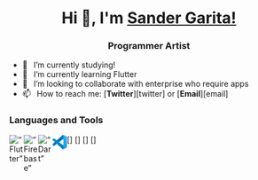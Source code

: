<h1 align="center"> Hi 👋, I'm <a href="https://sandergarita.infy.club">Sander Garita!</a></h1>
<h3 align="center">Programmer Artist</h3>

- 🔭 &ensp;I’m currently studying!
- 🌱 &ensp;I’m currently learning Flutter 
- 👯 &ensp;I’m looking to collaborate with enterprise who require apps
- 📫 &ensp;How to reach me: [**Twitter**][twitter] or [**Email**][email]

### Languages and Tools
[<img align="left" alt=“Flutter” width="26px" src="https://www.vectorlogo.zone/logos/flutterio/flutterio-icon.svg" />]
[<img align="left" alt=“Firebase” width="26px" src="https://www.vectorlogo.zone/logos/firebase/firebase-icon.svg" />]
[<img align="left" alt=“Dart” width="26px" src="https://www.vectorlogo.zone/logos/dartlang/dartlang-icon.svg" />]
[<img align="left" alt=“Github” width="26px" src="https://raw.githubusercontent.com/github/explore/80688e429a7d4ef2fca1e82350fe8e3517d3494d/topics/visual-studio-code/visual-studio-code.png" />]
